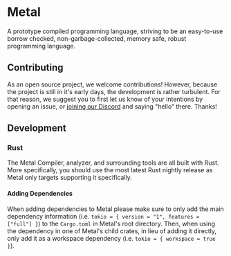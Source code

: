 # Metal

A prototype compiled programming language, striving to be an easy-to-use borrow checked, non-garbage-collected,
memory safe, robust programming language.

## Contributing

As an open source project, we welcome contributions! However, because the project is still in it's early days,
the development is rather turbulent. For that reason, we suggest you to first let us know of your intentions by
opening an issue, or [joining our Discord](https://discord.gg/fDCMSbgpsB) and saying "hello" there. Thanks!

## Development

### Rust

The Metal Compiler, analyzer, and surrounding tools are all built with Rust.
More specifically, you should use the most latest Rust nightly release as Metal only
targets supporting it specifically.

#### Adding Dependencies

When adding dependencies to Metal please make sure to only add the main dependency information (i.e. `tokio = { version = "1", features = ["full"] }`)
to the `Cargo.toml` in Metal's root directory. Then, when using the dependency in one of Metal's child crates, in lieu of adding it directly, only add it
as a workspace dependency (i.e. `tokio = { workspace = true }`).
